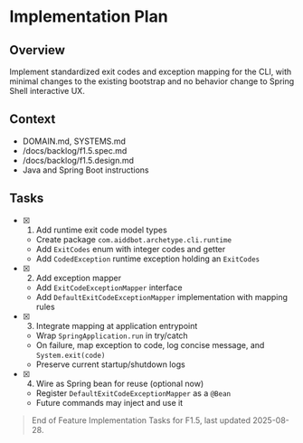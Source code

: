 # Implementation Plan

## Overview

Implement standardized exit codes and exception mapping for the CLI, with minimal changes to the existing bootstrap and no behavior change to Spring Shell interactive UX.

## Context

- DOMAIN.md, SYSTEMS.md
- /docs/backlog/f1.5.spec.md
- /docs/backlog/f1.5.design.md
- Java and Spring Boot instructions

## Tasks

- [x] 1. Add runtime exit code model types
  - Create package `com.aiddbot.archetype.cli.runtime`
  - Add `ExitCodes` enum with integer codes and getter
  - Add `CodedException` runtime exception holding an `ExitCodes`
- [x] 2. Add exception mapper
  - Add `ExitCodeExceptionMapper` interface
  - Add `DefaultExitCodeExceptionMapper` implementation with mapping rules
- [x] 3. Integrate mapping at application entrypoint
  - Wrap `SpringApplication.run` in try/catch
  - On failure, map exception to code, log concise message, and `System.exit(code)`
  - Preserve current startup/shutdown logs
- [x] 4. Wire as Spring bean for reuse (optional now)
  - Register `DefaultExitCodeExceptionMapper` as a `@Bean`
  - Future commands may inject and use it

> End of Feature Implementation Tasks for F1.5, last updated 2025-08-28.
